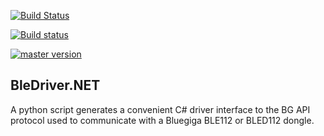 
[![Build Status](https://travis-ci.org/ahouben/BleDriver.NET.svg?branch=master)](https://travis-ci.org/ahouben/BleDriver.NET)

[![Build status](https://ci.appveyor.com/api/projects/status/299v7rc0micdmxnc?svg=true)](https://ci.appveyor.com/project/ahouben/bledriver-net)

[![master version](http://img.shields.io/myget/bledriver-feed/v/BgApiDriver.svg?style=flat)](https://www.myget.org/feed/Packages/bledriver-feed)

## BleDriver.NET

A python script generates a convenient C# driver interface to the BG API
protocol used to communicate with a Bluegiga BLE112 or BLED112 dongle.

